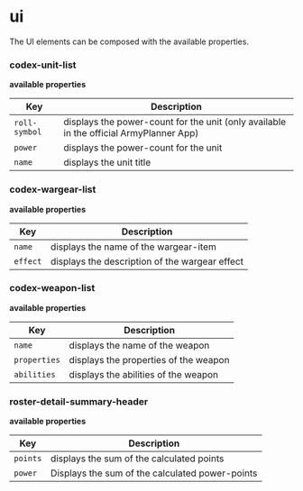 # ui

The UI elements can be composed with the available properties.

### codex-unit-list

**available properties**

Key | Description
-------- | --------
`roll-symbol` | displays the power-count for the unit (only available in the official ArmyPlanner App)
`power` | displays the power-count for the unit
`name` | displays the unit title

### codex-wargear-list

**available properties**

Key | Description
-------- | --------
`name` | displays the name of the wargear-item
`effect` | displays the description of the wargear effect

### codex-weapon-list

**available properties**

Key | Description
-------- | --------
`name` | displays the name of the weapon
`properties` | displays the properties of the weapon
`abilities` | displays the abilities of the weapon

### roster-detail-summary-header

**available properties**

Key | Description
-------- | --------
`points` | displays the sum of the calculated points
`power` | Displays the sum of the calculated power-points